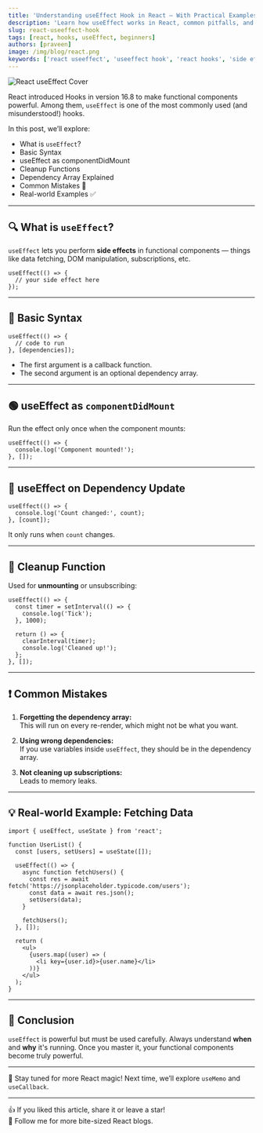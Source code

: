 ```yaml
---
title: 'Understanding useEffect Hook in React — With Practical Examples 🚀'
description: 'Learn how useEffect works in React, common pitfalls, and how to use it like a pro with real-world examples.'
slug: react-useeffect-hook
tags: [react, hooks, useEffect, beginners]
authors: [praveen]
image: /img/blog/react.png
keywords: ['react useeffect', 'useeffect hook', 'react hooks', 'side effects in react']
---
```


![React useEffect Cover](/img/blog/react.png)

React introduced Hooks in version 16.8 to make functional components powerful. Among them, `useEffect` is one of the most commonly used (and misunderstood!) hooks.

<!-- truncate -->

In this post, we’ll explore:

- What is `useEffect`?
- Basic Syntax
- useEffect as componentDidMount
- Cleanup Functions
- Dependency Array Explained
- Common Mistakes 🚫
- Real-world Examples ✅

---

## 🔍 What is `useEffect`?

`useEffect` lets you perform **side effects** in functional components — things like data fetching, DOM manipulation, subscriptions, etc.

```tsx
useEffect(() => {
  // your side effect here
});
```

---

## 📘 Basic Syntax

```tsx
useEffect(() => {
  // code to run
}, [dependencies]);
```

- The first argument is a callback function.
- The second argument is an optional dependency array.

---

## 🟢 useEffect as `componentDidMount`

Run the effect only once when the component mounts:

```tsx
useEffect(() => {
  console.log('Component mounted!');
}, []);
```

---

## 🔁 useEffect on Dependency Update

```tsx
useEffect(() => {
  console.log('Count changed:', count);
}, [count]);
```

It only runs when `count` changes.

---

## 🧹 Cleanup Function

Used for **unmounting** or unsubscribing:

```tsx
useEffect(() => {
  const timer = setInterval(() => {
    console.log('Tick');
  }, 1000);

  return () => {
    clearInterval(timer);
    console.log('Cleaned up!');
  };
}, []);
```

---

## ❗ Common Mistakes

1. **Forgetting the dependency array:**  
   This will run on every re-render, which might not be what you want.

2. **Using wrong dependencies:**  
   If you use variables inside `useEffect`, they should be in the dependency array.

3. **Not cleaning up subscriptions:**  
   Leads to memory leaks.

---

## 💡 Real-world Example: Fetching Data

```tsx
import { useEffect, useState } from 'react';

function UserList() {
  const [users, setUsers] = useState([]);

  useEffect(() => {
    async function fetchUsers() {
      const res = await fetch('https://jsonplaceholder.typicode.com/users');
      const data = await res.json();
      setUsers(data);
    }

    fetchUsers();
  }, []);

  return (
    <ul>
      {users.map((user) => (
        <li key={user.id}>{user.name}</li>
      ))}
    </ul>
  );
}
```

---

## 🧠 Conclusion

`useEffect` is powerful but must be used carefully. Always understand **when** and **why** it's running. Once you master it, your functional components become truly powerful.

---

📝 Stay tuned for more React magic! Next time, we’ll explore `useMemo` and `useCallback`.

---

👍 If you liked this article, share it or leave a star!  
🔁 Follow me for more bite-sized React blogs.

